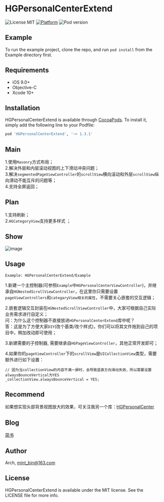 # HGPersonalCenterExtend

![License MIT](https://img.shields.io/dub/l/vibe-d.svg) 
[![Platform](https://img.shields.io/cocoapods/p/HGPersonalCenterExtend.svg?style=flat)](http://cocoapods.org/pods/HGPersonalCenterExtend)
![Pod version](http://img.shields.io/cocoapods/v/HGPersonalCenterExtend.svg?style=flat)

## Example

To run the example project, clone the repo, and run `pod install` from the Example directory first.

## Requirements

- iOS 9.0+ 
- Objective-C
- Xcode 10+

## Installation

HGPersonalCenterExtend is available through [CocoaPods](https://cocoapods.org). To install
it, simply add the following line to your Podfile:

```ruby
pod 'HGPersonalCenterExtend', '~> 1.3.1'
```

## Main 
1.使用`Masonry`方式布局；  
2.解决外层和内层滚动视图的上下滑动冲突问题；  
3.解决`segmentedPageViewController`的`scrollView`横向滚动和外层`scrollView`纵向滑动不能互斥的问题等；   
4.支持全屏返回；  

## Plan
1.支持刷新；  
2.`HGCategoryView`支持更多样式 ；

## Show
![image](https://github.com/ArchLL/HGPersonalCenterExtend/blob/master/show.gif)  

## Usage
`Example: HGPersonalCenterExtend/Example`

1.新建一个主控制器(可参照`Example`中`HGPersonalCenterViewController`)，并继承自`HGNestedScrollViewController`，在这里你只需要设置`pageViewControllers`和`categaryView相关的属性`，不需要关心嵌套的交互逻辑；  

2.嵌套逻辑交互封装在`HGNestedScrollViewController`中，大家可根据自己实际业务需求进行自定义；   
  问：为什么这个控制器不直接放进`HGPersonalCenterExtend`库中呢？  
  答：这是为了方便大家`DIY`(改个基类/改个样式)，你们可以将其文件拖到自己的项目中，稍加改动即可使用；     

3.新建需要的子控制器, 需要继承自`HGPageViewController`，其他正常开发即可；      
   
4.如果你的`pageViewController`下的`scrollView`是`UICollectionView`类型，需要额外进行如下设置：  

```Objc
// 因为当collectionView的内容不满一屏时，会导致竖直方向滑动失效，所以需要设置alwaysBounceVertical为YES
_collectionView.alwaysBounceVertical = YES;
```

## Recommend

如果想实现头部背景视图放大的效果，可关注我另一个库：[HGPersonalCenter](https://github.com/ArchLL/HGPersonalCenter)  

## Blog
[简书](https://www.jianshu.com/p/8b87837d9e3a)

## Author

Arch, mint_bin@163.com

## License

HGPersonalCenterExtend is available under the MIT license. See the LICENSE file for more info.

